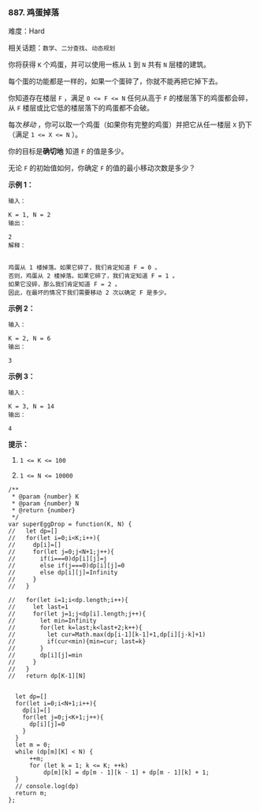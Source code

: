 ### 887. 鸡蛋掉落

难度：Hard

相关话题：`数学`、`二分查找`、`动态规划`

你将获得 `K` 个鸡蛋，并可以使用一栋从 `1` 到 `N` 共有  `N` 层楼的建筑。



每个蛋的功能都是一样的，如果一个蛋碎了，你就不能再把它掉下去。



你知道存在楼层 `F`  ，满足 `0 <= F <= N`  任何从高于  `F` 的楼层落下的鸡蛋都会碎，从 `F` 楼层或比它低的楼层落下的鸡蛋都不会破。



每次*移动* ，你可以取一个鸡蛋（如果你有完整的鸡蛋）并把它从任一楼层 `X` 扔下（满足 `1 <= X <= N` ）。



你的目标是**确切地** 知道  `F`  的值是多少。



无论  `F`  的初始值如何，你确定  `F`  的值的最小移动次数是多少？












**示例 1：** 



```
输入：

K = 1, N = 2
输出：

2
解释：


鸡蛋从 1 楼掉落。如果它碎了，我们肯定知道 F = 0 。
否则，鸡蛋从 2 楼掉落。如果它碎了，我们肯定知道 F = 1 。
如果它没碎，那么我们肯定知道 F = 2 。
因此，在最坏的情况下我们需要移动 2 次以确定 F 是多少。
```


**示例 2：** 



```
输入：

K = 2, N = 6
输出：

3
```


**示例 3：** 



```
输入：

K = 3, N = 14
输出：

4
```






**提示：** 




1.  `1 <= K <= 100` 

2.  `1 <= N <= 10000` 




```
/**
 * @param {number} K
 * @param {number} N
 * @return {number}
 */
var superEggDrop = function(K, N) {
//   let dp=[]
//   for(let i=0;i<K;i++){
//     dp[i]=[]
//     for(let j=0;j<N+1;j++){
//       if(i===0)dp[i][j]=j
//       else if(j===0)dp[i][j]=0
//       else dp[i][j]=Infinity
//     }
//   }

//   for(let i=1;i<dp.length;i++){
//     let last=1
//     for(let j=1;j<dp[i].length;j++){
//       let min=Infinity
//       for(let k=last;k<last+2;k++){
//         let cur=Math.max(dp[i-1][k-1]+1,dp[i][j-k]+1)
//         if(cur<min){min=cur; last=k}
//       }
//       dp[i][j]=min
//     }
//   }
//   return dp[K-1][N]
  
  
  let dp=[]
  for(let i=0;i<N+1;i++){
    dp[i]=[]
    for(let j=0;j<K+1;j++){
      dp[i][j]=0
    }
  }  
  let m = 0;
  while (dp[m][K] < N) {
      ++m;
      for (let k = 1; k <= K; ++k)
          dp[m][k] = dp[m - 1][k - 1] + dp[m - 1][k] + 1;
  }
  // console.log(dp)
  return m;
};
```

